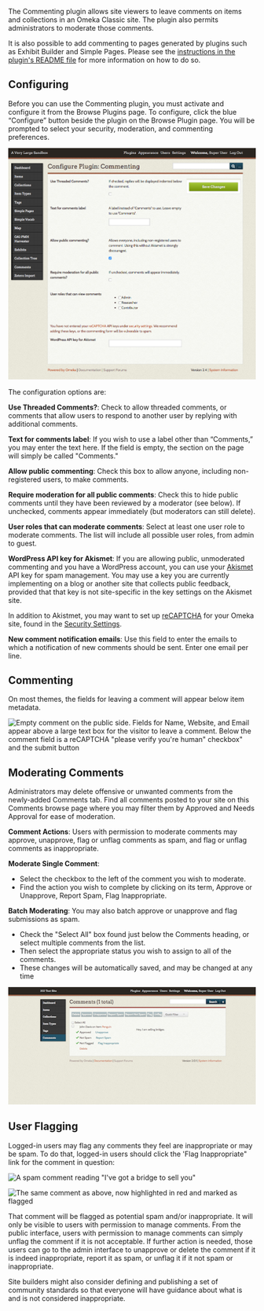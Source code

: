 The Commenting plugin allows site viewers to leave comments on items and collections in an Omeka Classic site. The plugin also permits administrators to moderate those comments.

It is also possible to add commenting to pages generated by plugins such as Exhibit Builder and Simple Pages. Please see the [instructions in the plugin's README file](https://github.com/omeka/plugin-Commenting#displaying-comments) for more information on how to do so.


Configuring
---------------------------------------------------------------
Before you can use the Commenting plugin, you must activate and configure it from the Browse Plugins page. To configure, click the blue “Configure” button beside the plugin on the Browse Plugin page. You will be prompted to select your security, moderation, and commenting preferences.

![Configuration settings](/doc_files/plugin_images/commenting_config.png)

The configuration options are:

**Use Threaded Comments?**: Check to allow threaded comments, or comments that allow users to respond to another user by replying with additional comments. 

**Text for comments label**: If you wish to use a label other than “Comments,” you may enter the text here. If the field is empty, the section on the page will simply be called "Comments."

**Allow public commenting**: Check this box to allow anyone, including non-registered users, to make comments. 

**Require moderation for all public comments**: Check this to hide public comments until they have been reviewed by a moderator (see below). If unchecked, comments appear immediately (but moderators can still delete).

**User roles that can moderate comments**: Select at least one user role to moderate comments. The list will include all possible user roles, from admin to guest.

**WordPress API key for Akismet**: If you are allowing public, unmoderated commenting and you have a WordPress account, you can use your [Akismet](http://akismet.com/) API key for spam management. You may use a key you are currently implementing on a blog or another site that collects public feedback, provided that that key is not site-specific in the key settings on the Akismet site. 

In addition to Akistmet, you may want to set up [reCAPTCHA](/Admin/Settings/ReCaptcha) for your Omeka site, found in the [Security Settings](Admin/Settings/Security_Settings). 

**New comment notification emails**: Use this field to enter the emails to which a notification of new comments should be sent. Enter one email per line. 

Commenting
--------------------------
On most themes, the fields for leaving a comment will appear below item metadata. 

![Empty comment on the public side. Fields for Name, Website, and Email appear above a large text box for the visitor to leave a comment. Below the comment field is a reCAPTCHA "please verify you're human" checkbox" and the submit button](/doc_files/plugin_images/commenting-public.png)

Moderating Comments
------------------------------------------------------

Administrators may delete offensive or unwanted comments from the newly-added Comments tab. Find all comments posted to your site on this Comments browse page where you may filter them by Approved and Needs Approval for ease of moderation.

**Comment Actions**: Users with permission to moderate comments may approve, unapprove, flag or unflag comments as spam, and flag or unflag comments as inappropriate.

**Moderate Single Comment**:

-   Select the checkbox to the left of the comment you wish to moderate.
-   Find the action you wish to complete by clicking on its term, Approve or Unapprove, Report Spam, Flag Inappropriate.

**Batch Moderating**: You may also batch approve or unapprove and flag submissions as spam.

-   Check the "Select All" box found just below the Comments heading, or select multiple comments from the list.
-   Then select the appropriate status you wish to assign to all of the comments.
-   These changes will be automatically saved, and may be changed at any time

![Approving comments](/doc_files/plugin_images/CommentingApprove.png)

User Flagging 
-------------------------------------------------------

Logged-in users may flag any comments they feel are inappropriate or may be spam. To do that, logged-in users should click the 'Flag Inappropriate" link for the comment in question:

![A spam comment reading "I've got a bridge to sell you"](/doc_files/plugin_images/commenting-spam.png)

![The same comment as above, now highlighted in red and marked as flagged](/doc_files/plugin_images/commenting-flagged.png)

That comment will be flagged as potential spam and/or inappropriate. It will only be visible to users with permission to manage comments. From the public interface, users with permission to manage comments can simply unflag the comment if it is not acceptable. If further action is needed, those users can go to the admin interface to unapprove or delete the comment if it is indeed inappropriate, report it as spam, or unflag it if it not spam or inappropriate.

Site builders might also consider defining and publishing a set of community standards so that everyone will have guidance about what is and is not considered inappropriate.
